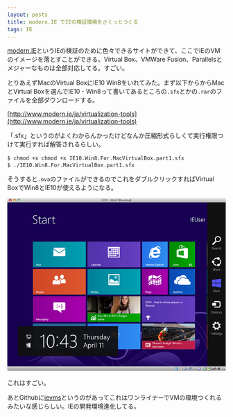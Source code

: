 ```yaml
---
layout: posts
title: modern.IE でIEの検証環境をさくっとつくる
tags: IE
---
```


[modern.IE](http://www.modern.ie/ja)というIEの検証のために色々できるサイトができて、ここでIEのVMのイメージを落とすことができる。Virtual Box、VMWare Fusion、Parallelsとメジャーなものは全部対応してる。すごい。

とりあえずMacのVirtual BoxにIE10 Win8をいれてみた。まず以下からからMacとVirtual Boxを選んでIE10 - Win8って書いてあるところの`.sfx`とかの`.rar`のファイルを全部ダウンロードする。

[http://www.modern.ie/ja/virtualization-tools](http://www.modern.ie/ja/virtualization-tools)

「.sfx」というのがよくわからんかったけどなんか圧縮形式らしくて実行権限つけて実行すれば解答されるらしい。

    $ chmod +x chmod +x IE10.Win8.For.MacVirtualBox.part1.sfx
    $ ./IE10.Win8.For.MacVirtualBox.part1.sfx

そうすると`.ova`のファイルができるのでこれをダブルクリックすればVirtual BoxでWin8とIE10が使えるようになる。

![IE10](/img/posts/2013-04-11-modern_ie/ie10.png)

これはすごい。

あとGithubに[ievms](https://github.com/xdissent/ievms)というのがあってこれはワンライナーでVMの環境つくれるみたいな感じらしい。IEの開発環境進化してる。
